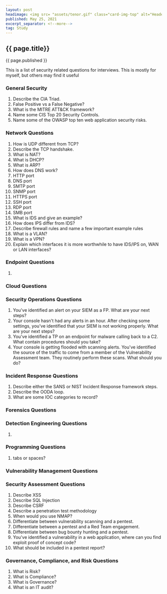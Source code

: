 ```yaml
---
layout: post
headimage: <img src= "assets/tenor.gif" class="card-img-top" alt="Header Image" width="300" height="100">
published: May 25, 2021
excerpt_separator: <!--more-->
tag: Study
---
```

## {{ page.title}}
{{ page.published }}

This is a list of security related questions for interviews. This is mostly for myself, but others
may find it useful<!--more-->
### General Security

1. Describe the CIA Triad.
2. False Positive vs a False Negative?
3. What is the MITRE ATT&CK framework?
4. Name some CIS Top 20 Security Controls.
5. Name some of the OWASP top ten web application security risks.

### Network Questions
1. How is UDP different from TCP?
2. Describe the TCP handshake.
3. What is NAT?
4. What is DHCP?
5. What is ARP?
6. How does DNS work?
7. HTTP port
8. DNS port
9. SMTP port
10. SNMP port
11. HTTPS port
12. SSH port
13. RDP port
14. SMB port
15. What is IDS and give an example?
16. How does IPS differ from IDS?
17. Describe firewall rules and name a few important example rules
18. What is a VLAN?
19. What is a VPN?
20. Explain which interfaces it is more worthwhile to have IDS/IPS on, WAN or LAN interfaces?

### Endpoint Questions
1.

### Cloud Questions

### Security Operations Questions
1. You've identified an alert on your SIEM as a FP. What are your next steps?
2. Your console hasn't had any alerts in an hour. After checking some settings, you've identified that your SIEM is not working properly. What are your next steps?
3. You've identified a TP on an endpoint for malware calling back to a C2. What contain procedures should you take?
4. Your console is getting flooded with scanning alerts. You've identified the source of the traffic to come from a member of the Vulnerability Assessment team. They routinely perform these scans. What should you do?

### Incident Response Questions
1. Describe either the SANS or NIST Incident Response framework steps.
2. Describe the OODA loop.
3. What are some IOC categories to record?

### Forensics Questions

### Detection Engineering Questions
1.

### Programming Questions
1. tabs or spaces?

### Vulnerability Management Questions

### Security Assessment Questions
1. Describe XSS
2. Describe SQL Injection
3. Describe CSRF
4. Describe a penetration test methodology
5. When would you use NMAP?
6. Differentiate between vulnerability scanning and a pentest.
7. Differentiate between a pentest and a Red Team engagement.
8. Differentiate between bug bounty hunting and a pentest.
9. You've identified a vulnerability in a web application, where can you find exploit proof of concept code?
10. What should be included in a pentest report?

### Governance, Compliance, and Risk Questions
1. What is Risk?
2. What is Compliance?
3. What is Governance?
4. What is an IT audit?
